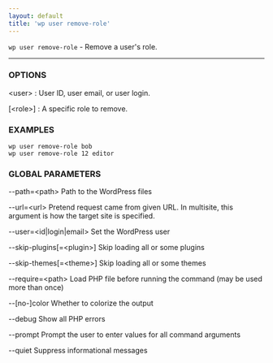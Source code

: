 ```yaml
---
layout: default
title: 'wp user remove-role'
---
```


`wp user remove-role` - Remove a user's role.

<hr />

### OPTIONS

&lt;user&gt;
: User ID, user email, or user login.

[&lt;role&gt;]
: A specific role to remove.

### EXAMPLES

    wp user remove-role bob
    wp user remove-role 12 editor

### GLOBAL PARAMETERS

  \--path=&lt;path&gt;
      Path to the WordPress files

  \--url=&lt;url&gt;
      Pretend request came from given URL. In multisite, this argument is how the target site is specified.

  \--user=&lt;id|login|email&gt;
      Set the WordPress user

  \--skip-plugins[=&lt;plugin&gt;]
      Skip loading all or some plugins

  \--skip-themes[=&lt;theme&gt;]
      Skip loading all or some themes

  \--require=&lt;path&gt;
      Load PHP file before running the command (may be used more than once)

  \--[no-]color
      Whether to colorize the output

  \--debug
      Show all PHP errors

  \--prompt
      Prompt the user to enter values for all command arguments

  \--quiet
      Suppress informational messages



